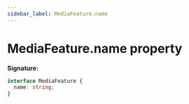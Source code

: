 ```yaml
---
sidebar_label: MediaFeature.name
---
```


# MediaFeature.name property

**Signature:**

```typescript
interface MediaFeature {
  name: string;
}
```
